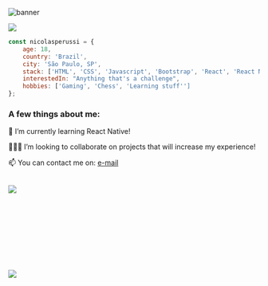 ![banner](https://user-images.githubusercontent.com/57019750/110891678-427a0200-82d1-11eb-9c0c-1912f766bac3.png)

<a href = "mailto: nicolasperussi12@hotmail.com"><img src="https://img.shields.io/badge/-Gmail-%23EA4335?style=for-the-badge&logo=gmail&logoColor=white"></a>
<!--#<a href="https://www.linkedin.com/in/joevtap/" target="_blank"><img src="https://img.shields.io/badge/-LinkedIn-%230077B5?style=for-the-badge&logo=linkedin&logoColor=white"></a>
#<a href="https://codepen.io/joevtap" target="_blank"><img src="https://img.shields.io/badge/-Codepen-%23333?style=for-the-badge&logo=codepen&logoColor=white"></a>
#<a href="https://twitter.com/joevtap" target="_blank"><img src="https://img.shields.io/badge/-Twitter-%231DA1F2?style=for-the-badge&logo=twitter&logoColor=white"></a>
#<a href="https://instagram.com/joevtap" target="_blank"><img src="https://img.shields.io/badge/-Instagram-%23E4405F?style=for-the-badge&logo=instagram&logoColor=white"></a>
-->

```javascript
const nicolasperussi = {
    age: 18,
    country: 'Brazil',
    city: 'São Paulo, SP',
    stack: ['HTML', 'CSS', 'Javascript', 'Bootstrap', 'React', 'React Native'],
    interestedIn: "Anything that's a challenge",
    hobbies: ['Gaming', 'Chess', 'Learning stuff'']
};
```

<h3>A few things about me:</h3>

<p align="left">
    🌱 I’m currently learning React Native!
</p>
<p align="left">
    🙋🏻‍♂️ I’m looking to collaborate on projects that will increase my experience!
</p>
<p align="left">
    📫 You can contact me on: <a href = "mailto: nicolasperussi12@hotmail.com"> e-mail </a>
</p>
<br/>
    <img align="left" src="https://github-readme-stats.vercel.app/api?username=nicolasperussi&show_icons=true&t&theme=react"/>
<br/>
<br/>
<br/>
<br/>
<br/>
<br/>
<br/>
<br/>
<br/>
<br/>
    <img src="https://github-readme-stats.vercel.app/api/wakatime?username=nicolasperussi" />
